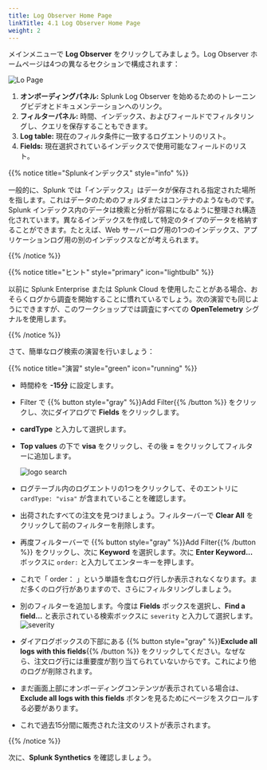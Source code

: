 ```yaml
---
title: Log Observer Home Page
linkTitle: 4.1 Log Observer Home Page
weight: 2
---
```


メインメニューで **Log Observer** をクリックしてみましょう。Log Observer ホームページは4つの異なるセクションで構成されます：

![Lo Page](../images/log-observer-main.png)

1. **オンボーディングパネル:** Splunk Log Observer を始めるためのトレーニングビデオとドキュメンテーションへのリンク。
2. **フィルターパネル:** 時間、インデックス、およびフィールドでフィルタリングし、クエリを保存することもできます。
3. **Log table:** 現在のフィルタ条件に一致するログエントリのリスト。
4. **Fields:** 現在選択されているインデックスで使用可能なフィールドのリスト。

{{% notice title="Splunkインデックス" style="info" %}}

一般的に、Splunk では「インデックス」はデータが保存される指定された場所を指します。これはデータのためのフォルダまたはコンテナのようなものです。 Splunk インデックス内のデータは検索と分析が容易になるように整理され構造化されています。異なるインデックスを作成して特定のタイプのデータを格納することができます。たとえば、Web サーバーログ用の1つのインデックス、アプリケーションログ用の別のインデックスなどが考えられます。

{{% /notice %}}

{{% notice title="ヒント" style="primary" icon="lightbulb" %}}

以前に Splunk Enterprise または Splunk Cloud を使用したことがある場合、おそらくログから調査を開始することに慣れているでしょう。次の演習でも同じようにできますが、このワークショップでは調査にすべての **OpenTelemetry** シグナルを使用します。

{{% /notice %}}

さて、簡単なログ検索の演習を行いましょう：

{{% notice title="演習" style="green" icon="running" %}}

* 時間枠を **-15分** に設定します。
* Filter で {{% button style="gray" %}}Add Filter{{% /button %}} をクリックし、次にダイアログで **Fields** をクリックします。
* **cardType** と入力して選択します。
* **Top values** の下で **visa** をクリックし、その後 **=** をクリックしてフィルターに追加します。

  ![logo search](../images/log-filter-bar.png?width=920px)

* ログテーブル内のログエントリの1つをクリックして、そのエントリに `cardType: "visa"` が含まれていることを確認します。
* 出荷されたすべての注文を見つけましょう。フィルターバーで **Clear All** をクリックして前のフィルターを削除します。
* 再度フィルターバーで {{% button style="gray" %}}Add Filter{{% /button %}} をクリックし、次に **Keyword** を選択します。次に **Enter Keyword...** ボックスに `order:` と入力してエンターキーを押します。
* これで「 order： 」という単語を含むログ行しか表示されなくなります。まだ多くのログ行がありますので、さらにフィルタリングしましょう。
* 別のフィルターを追加します。今度は **Fields** ボックスを選択し、**Find a field...** と表示されている検索ボックスに `severity` と入力して選択します。
  ![severity](../images/find-severity.png?width=15vw&classes=left)
* ダイアログボックスの下部にある {{% button style="gray" %}}**Exclude all logs with this fields**{{% /button %}} をクリックしてください。なぜなら、注文ログ行には重要度が割り当てられていないからです。これにより他のログが削除されます。
* まだ画面上部にオンボーディングコンテンツが表示されている場合は、**Exclude all logs with this fields** ボタンを見るためにページをスクロールする必要があります。
* これで過去15分間に販売された注文のリストが表示されます。

{{% /notice %}}

次に、**Splunk Synthetics** を確認しましょう。
